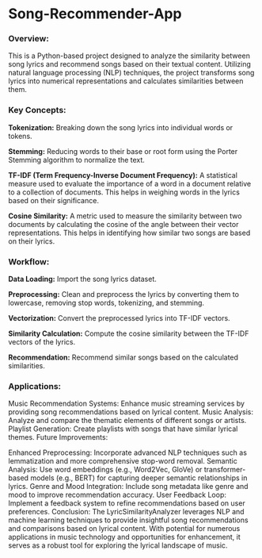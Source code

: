 # Song-Recommender-App
### Overview:
This is a Python-based project designed to analyze the similarity between song lyrics and recommend songs based on their textual content. Utilizing natural language processing (NLP) techniques, the project transforms song lyrics into numerical representations and calculates similarities between them.

### Key Concepts:

**Tokenization:** Breaking down the song lyrics into individual words or tokens.<br />

**Stemming:** Reducing words to their base or root form using the Porter Stemming algorithm to normalize the text.<br />

**TF-IDF (Term Frequency-Inverse Document Frequency):** A statistical measure used to evaluate the importance of a word in a document relative to a collection of documents. This helps in weighing words in the lyrics based on their significance.<br />

**Cosine Similarity:** A metric used to measure the similarity between two documents by calculating the cosine of the angle between their vector representations. This helps in identifying how similar two songs are based on their lyrics.<br />

### Workflow:

**Data Loading:** Import the song lyrics dataset. <br />

**Preprocessing:** Clean and preprocess the lyrics by converting them to lowercase, removing stop words, tokenizing, and stemming.<br />

**Vectorization:** Convert the preprocessed lyrics into TF-IDF vectors.<br />

**Similarity Calculation:** Compute the cosine similarity between the TF-IDF vectors of the lyrics.<br />

**Recommendation:** Recommend similar songs based on the calculated similarities.<br />

### Applications:

Music Recommendation Systems: Enhance music streaming services by providing song recommendations based on lyrical content.
Music Analysis: Analyze and compare the thematic elements of different songs or artists.
Playlist Generation: Create playlists with songs that have similar lyrical themes.
Future Improvements:

Enhanced Preprocessing: Incorporate advanced NLP techniques such as lemmatization and more comprehensive stop-word removal.
Semantic Analysis: Use word embeddings (e.g., Word2Vec, GloVe) or transformer-based models (e.g., BERT) for capturing deeper semantic relationships in lyrics.
Genre and Mood Integration: Include song metadata like genre and mood to improve recommendation accuracy.
User Feedback Loop: Implement a feedback system to refine recommendations based on user preferences.
Conclusion:
The LyricSimilarityAnalyzer leverages NLP and machine learning techniques to provide insightful song recommendations and comparisons based on lyrical content. With potential for numerous applications in music technology and opportunities for enhancement, it serves as a robust tool for exploring the lyrical landscape of music.


